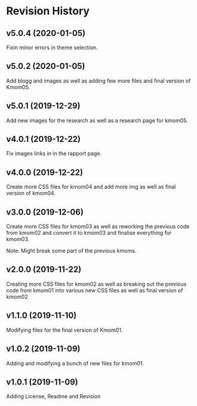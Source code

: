 Revision History
===================
v5.0.4 (2020-01-05)
----------------------
Fixin minor errors in theme selection.

v5.0.2 (2020-01-05)
-----------------------
Add blogg and images as well as adding few more files and final version of Kmom05.

v5.0.1 (2019-12-29)
------------------------
Add new images for the research as well as a research page for kmom05.

v4.0.1 (2019-12-22)
---------------------
Fix images links in in the rapport page.

v4.0.0 (2019-12-22)
-----------------------
Create more CSS files for kmom04 and add more img as well as final version of kmom04.

v3.0.0 (2019-12-06)
---------------------
Create more CSS files for kmom03 as well as reworking the previous
code from kmom02 and convert it to kmom03 and finalise everything for kmom03.

Note: Might break some part of the previous kmoms.

v2.0.0 (2019-11-22)
----------------------
Creating more CSS files for kmom02 as well as breaking out the 
previous code from kmom01 into various new CSS files as well as
final version of kmom02

v1.1.0 (2019-11-10)
-----------------------
Modifying files for the final version of Kmom01.

v1.0.2 (2019-11-09)
-----------------------
Adding and modifying a bunch of new files for kmom01.

v1.0.1 (2019-11-09)
----------------------
Adding License, Readme and Revision